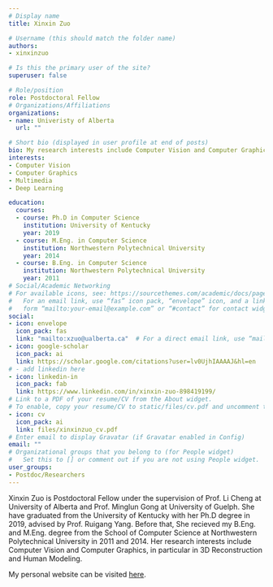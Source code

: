 ```yaml
---
# Display name
title: Xinxin Zuo

# Username (this should match the folder name)
authors:
- xinxinzuo

# Is this the primary user of the site?
superuser: false

# Role/position
role: Postdoctoral Fellow
# Organizations/Affiliations
organizations:
- name: Univeristy of Alberta
  url: ""

# Short bio (displayed in user profile at end of posts)
bio: My research interests include Computer Vision and Computer Graphics, in particular in 3D Reconstruction and Human Modeling.
interests:
- Computer Vision
- Computer Graphics
- Multimedia
- Deep Learning

education:
  courses:
  - course: Ph.D in Computer Science
    institution: University of Kentucky
    year: 2019
  - course: M.Eng. in Computer Science
    institution: Northwestern Polytechnical University
    year: 2014
  - course: B.Eng. in Computer Science
    institution: Northwestern Polytechnical University
    year: 2011
# Social/Academic Networking
# For available icons, see: https://sourcethemes.com/academic/docs/page-builder/#icons
#   For an email link, use “fas” icon pack, “envelope” icon, and a link in the
#   form “mailto:your-email@example.com” or “#contact” for contact widget.
social:
- icon: envelope
  icon_pack: fas
  link: "mailto:xzuo@ualberta.ca"  # For a direct email link, use “mailto:test@example.org”.
- icon: google-scholar
  icon_pack: ai
  link: https://scholar.google.com/citations?user=lv0UjhIAAAAJ&hl=en
# - add linkedin here
- icon: linkedin-in
  icon_pack: fab
  link: https://www.linkedin.com/in/xinxin-zuo-898419199/
# Link to a PDF of your resume/CV from the About widget.
# To enable, copy your resume/CV to static/files/cv.pdf and uncomment the lines below.
- icon: cv
  icon_pack: ai
  link: files/xinxinzuo_cv.pdf
# Enter email to display Gravatar (if Gravatar enabled in Config)
email: ""
# Organizational groups that you belong to (for People widget)
#   Set this to [] or comment out if you are not using People widget.
user_groups:
- Postdoc/Researchers
---
```

Xinxin Zuo is Postdoctoral Fellow under the supervision of Prof. Li Cheng at University of Alberta and Prof. Minglun Gong at University of Guelph. She have graduated from the University of Kentucky with her Ph.D degree in 2019, advised by Prof. Ruigang Yang. Before that, She recieved my B.Eng. and M.Eng. degree from the School of Computer Science at Northwestern Polytechnical University in 2011 and 2014. Her research interests include Computer Vision and Computer Graphics, in particular in 3D Reconstruction and Human Modeling.

My personal website can be visited [here](https://sites.google.com/site/xinxinzuohome/).
